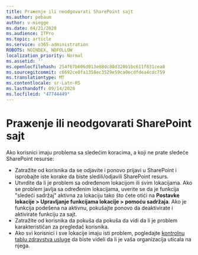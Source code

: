 ```yaml
---
title: Praжenje ili neodgovarati SharePoint sajt
ms.author: pebaum
author: v-miegge
ms.date: 04/21/2020
ms.audience: ITPro
ms.topic: article
ms.service: o365-administration
ROBOTS: NOINDEX, NOFOLLOW
localization_priority: Normal
ms.assetid: ''
ms.openlocfilehash: 254f67b606d013e08dc80d320b1bc611f031cea0
ms.sourcegitcommit: c6692ce0fa1358ec3529e59ca0ecdfdea4cdc759
ms.translationtype: MT
ms.contentlocale: sr-Latn-RS
ms.lasthandoff: 09/14/2020
ms.locfileid: "47744449"
---
```

# <a name="follow-or-un-follow-a-sharepoint-site"></a>Praжenje ili neodgovarati SharePoint sajt

Ako korisnici imaju problema sa sledećim koracima, a koji ne prate sledeće SharePoint resurse:

* Zatražite od korisnika da se odjavite i ponovo prijavi u SharePoint i isprobajte iste korake da biste sledili/odjavili SharePoint resurs.
* Utvrdite da li je problem sa određenom lokacijom ili svim lokacijama. Ako se problem javlja sa određenim lokacijama, uverite se da je funkcija "sledeći sadržaj" aktivna za lokaciju tako što ćete otići na **Postavke lokacije > Upravljanje funkcijama lokacije > pomoću sadržaja**. Ako je funkcija podešena na aktivnu, pokušajte ponovo da deaktivirate i aktivirate funkciju za sajt.
* Zatražite od korisnika da pokuša da pokuša da vidi da li je problem karakterističan za pregledač korisnika.
* Ako svi korisnici i sve lokacije imaju isti problem, pogledajte [kontrolnu tablu zdravstva usluge](https://admin.microsoft.com/AdminPortal/Home#/servicehealth) da biste videli da li je vaša organizacija uticala na njega.
